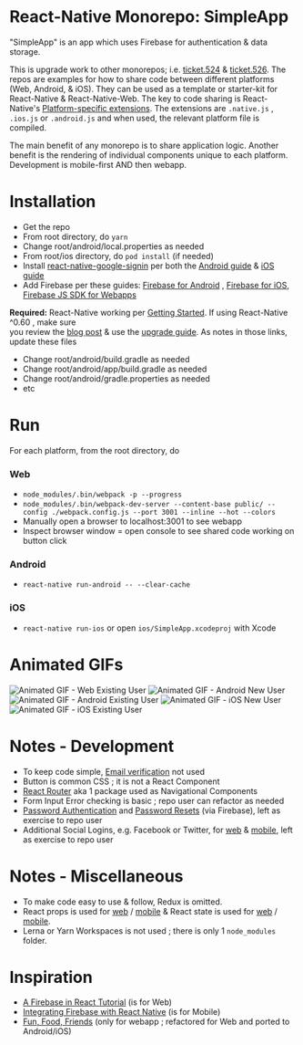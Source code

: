React-Native Monorepo: SimpleApp
=================
"SimpleApp" is an app which uses Firebase for authentication & data storage.


This is upgrade work to other monorepos; i.e. [ticket.524](https://github.com/og-pr/public_ticket.524) & [ticket.526](https://github.com/og-pr/public_ticket.526). The repos are examples for how to share code between different platforms (Web, Android, & iOS). They can be used as a template or starter-kit for React-Native & React-Native-Web. The key to code sharing is React-Native's [Platform-specific extensions](https://facebook.github.io/react-native/docs/platform-specific-code.html#platform-specific-extensions). The extensions are ```.native.js``` , ```.ios.js``` or ```.android.js``` and when used, the relevant platform file is compiled.

The main benefit of any monorepo is to share application logic. Another benefit is the rendering of individual components unique to each platform. Development is mobile-first AND then webapp.

Installation
============

* Get the repo
* From root directory, do ```yarn```
* Change root/android/local.properties as needed 
* From root/ios directory, do ```pod install``` (if needed)
* Install [react-native-google-signin](https://github.com/react-native-community/react-native-google-signin) per both the [Android guide](https://github.com/react-native-community/react-native-google-signin/blob/master/docs/android-guide.md) & [iOS guide](https://github.com/react-native-community/react-native-google-signin/blob/master/docs/ios-guide.md)
* Add Firebase per these guides: [Firebase for Android](https://firebase.google.com/docs/android/setup/) , [Firebase for iOS](https://firebase.google.com/docs/ios/setup/), [Firebase JS SDK for Webapps](https://firebase.google.com/docs/web/setup/)


**Required:** React-Native working per [Getting Started](https://facebook.github.io/react-native/docs/getting-started). If using React-Native ^0.60 , make sure    
you review the [blog post](https://facebook.github.io/react-native/blog/2019/07/03/version-60) & use the [upgrade guide](https://react-native-community.github.io/upgrade-helper/?from=0.59.8&to=0.60.4). As notes in those links, update these files
* Change root/android/build.gradle as needed 
* Change root/android/app/build.gradle as needed 
* Change root/android/gradle.properties as needed
* etc

Run
===

For each platform, from the root directory, do

### Web
* ```node_modules/.bin/webpack -p --progress```
* ```node_modules/.bin/webpack-dev-server --content-base public/ --config ./webpack.config.js --port 3001 --inline --hot --colors```
* Manually open a browser to localhost:3001 to see webapp 
* Inspect browser window = open console to see shared code working on button click

### Android
* ```react-native run-android -- --clear-cache```

### iOS
* ```react-native run-ios``` or open ```ios/SimpleApp.xcodeproj``` with Xcode

Animated GIFs
===========
![Animated GIF - Web Existing User](https://github.com/og-pr/public_ticket.528/blob/master/SimpleApp/_docs/ezgif-720_web.gif)
![Animated GIF - Android New User](https://github.com/og-pr/public_ticket.528/blob/master/SimpleApp/_docs/ezgif-720_android_new.gif)
![Animated GIF - Android Existing User](https://github.com/og-pr/public_ticket.528/blob/master/SimpleApp/_docs/ezgif-720_android.gif)
![Animated GIF - iOS New User](https://github.com/og-pr/public_ticket.528/blob/master/SimpleApp/_docs/ezgif-720_ios_new.gif)
![Animated GIF - iOS Existing User](https://github.com/og-pr/public_ticket.528/blob/master/SimpleApp/_docs/ezgif-720_ios.gif)

Notes - Development
===========
* To keep code simple, [Email verification](https://firebase.googleblog.com/2017/02/email-verification-in-firebase-auth.html) not used 
* Button is common CSS ; it is not a React Component
* [React Router](https://github.com/ReactTraining/react-router) aka 1 package used as Navigational Components 
* Form Input Error checking is basic ; repo user can refactor as needed
* [Password Authentication](https://firebase.google.com/docs/auth/web/password-auth) and [Password Resets](https://firebase.google.com/docs/auth/web/manage-users#set_a_users_password) (via Firebase), left as exercise to repo user
* Additional Social Logins, e.g. Facebook or Twitter, for [web](https://www.robinwieruch.de/react-firebase-link-social-logins/) & [mobile](https://medium.com/@chrisbianca/getting-started-with-firebase-authentication-on-react-native-a1ed3d2d6d91), left as exercise to repo user

Notes - Miscellaneous 
=====
* To make code easy to use & follow, Redux is omitted. 
* React props is used for [web](https://reactjs.org/docs/components-and-props.html) / [mobile](https://facebook.github.io/react-native/docs/props) & React state is used for [web](https://reactjs.org/docs/faq-state.html) / [mobile](https://facebook.github.io/react-native/docs/state).
* Lerna or Yarn Workspaces is not used ; there is only 1 ```node_modules``` folder.

Inspiration
===========
* [A Firebase in React Tutorial](https://www.robinwieruch.de/complete-firebase-authentication-react-tutorial/) (is for Web)
* [Integrating Firebase with React Native](https://blog.jscrambler.com/integrating-firebase-with-react-native/) (is for Mobile)
* [Fun, Food, Friends](https://css-tricks.com/intro-firebase-react/) (only for webapp ; refactored for Web and ported to Android/iOS)

